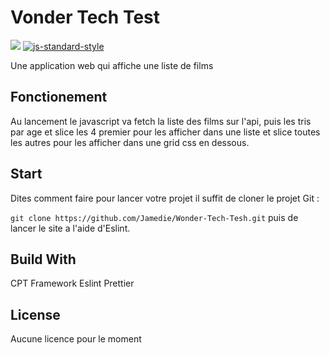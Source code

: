 # Vonder Tech Test

![](https://img.shields.io/badge/CPT%20Framework-pass-green.svg) [![js-standard-style](https://img.shields.io/badge/code%20style-standard-brightgreen.svg)](http://standardjs.com)

Une application web qui affiche une liste de films

## Fonctionement

Au lancement le javascript va fetch la liste des films sur l'api, puis les tris par age et slice les 4 premier pour les afficher dans une liste et slice toutes les autres pour les afficher dans une grid css en dessous.

## Start

Dites comment faire pour lancer votre projet
il suffit de cloner le projet Git :

`git clone https://github.com/Jamedie/Wonder-Tech-Tesh.git`
puis de lancer le site a l'aide d'Eslint.

## Build With

CPT Framework
Eslint
Prettier

## License

Aucune licence pour le moment
